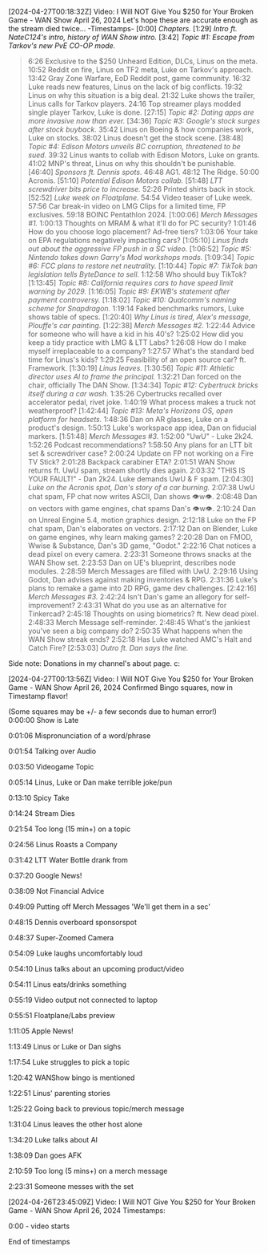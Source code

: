[2024-04-27T00:18:32Z] Video: I Will NOT Give You $250 for Your Broken Game - WAN Show April 26, 2024 
Let's hope these are accurate enough as the stream died twice...
-Timestamps-
[0:00] *Chapters.*
[1:29] *Intro ft. NateC124's intro, history of WAN Show intro.*
[3:42] *Topic #1: Escape from Tarkov's new PvE CO-OP mode.*
   > 6:26 Exclusive to the $250 Unheard Edition, DLCs, Linus on the meta.
   > 10:52 Reddit on fire, Linus on TF2 meta, Luke on Tarkov's approach.
   > 13:42 Gray Zone Warfare, EoD Reddit post, game community.
   > 16:32 Luke reads new features, Linus on the lack of big conflicts.
   > 19:32 Linus on why this situation is a big deal.
   > 21:32 Luke shows the trailer, Linus calls for Tarkov players.
   > 24:16 Top streamer plays modded single player Tarkov, Luke is done.
[27:15] *Topic #2: Dating apps are more invasive now than ever.*
[34:36] *Topic #3: Google's stock surges after stock buyback.*
   > 35:42 Linus on Boeing & how companies work, Luke on stocks.
   > 38:02 Linus doesn't get the stock scene.
[38:48] *Topic #4: Edison Motors unveils BC corruption, threatened to be sued.*
   > 39:32 Linus wants to collab with Edison Motors, Luke on grants.
   > 41:02 MNP's threat, Linus on why this shouldn't be punishable.
[46:40] *Sponsors ft. Dennis spots.*
   > 46:48 AG1.
   > 48:12 The Ridge.
   > 50:00 Acronis.
[51:10] *Potential Edison Motors collab.*
[51:48] *LTT screwdriver bits price to increase.*
   > 52:26 Printed shirts back in stock.
[52:52] *Luke week on Floatplane.*
   > 54:54 Video teaser of Luke week.
   > 57:56 Car break-in video on LMG Clips for a limited time, FP exclusives.
   > 59:18 BOINC Pentathlon 2024.
[1:00:06] *Merch Messages #1.*
   > 1:00:13 Thoughts on MRAM & what it'll do for PC security?
   > 1:01:46 How do you choose logo placement? Ad-free tiers?
   > 1:03:06 Your take on EPA regulations negatively impacting cars?
[1:05:10] *Linus finds out about the aggressive FP push in a SC video.*
[1:06:52] *Topic #5: Nintendo takes down Garry's Mod workshops mods.*
[1:09:34] *Topic #6: FCC plans to restore net neutrality.*
[1:10:44] *Topic #7: TikTok ban legislation tells ByteDance to sell.*
   > 1:12:58 Who should buy TikTok?
[1:13:45] *Topic #8: California requires cars to have speed limit warning by 2029.*
[1:16:05] *Topic #9: EKWB's statement after payment controversy.*
[1:18:02] *Topic #10: Qualcomm's naming scheme for Snapdragon.*
   > 1:19:14 Faked benchmarks rumors, Luke shows table of specs.
[1:20:40] *Why Linus is tired, Alex's message, Plouffe's car painting.*
[1:22:38] *Merch Messages #2.*
   > 1:22:44 Advice for someone who will have a kid in his 40's?
   > 1:25:02 How did you keep a tidy practice with LMG & LTT Labs?
   > 1:26:08 How do I make myself irreplaceable to a company?
   > 1:27:57 What's the standard bed time for Linus's kids?
   > 1:29:25 Feasibility of an open source car? ft. Framework.
[1:30:19] *Linus leaves.*
[1:30:56] *Topic #11: Athletic director uses AI to frame the principal.*
   > 1:32:21 Dan forced on the chair, officially The DAN Show.
[1:34:34] *Topic #12: Cybertruck bricks itself during a car wash.*
   > 1:35:26 Cybertrucks recalled over accelerator pedal, rivet joke.
   > 1:40:19 What process makes a truck not weatherproof?
[1:42:44] *Topic #13: Meta's Horizons OS, open platform for headsets.*
   > 1:48:36 Dan on AR glasses, Luke on a product's design.
   > 1:50:13 Luke's workspace app idea, Dan on fiducial markers.
[1:51:48] *Merch Messages #3.*
   > 1:52:00 "UwU" - Luke 2k24.
   > 1:52:26 Podcast recommendations?
   > 1:58:50 Any plans for an LTT bit set & screwdriver case?
   > 2:00:24 Update on FP not working on a Fire TV Stick?
   > 2:01:28 Backpack carabiner ETA?
   > 2:01:51 WAN Show returns ft. UwU spam, stream shortly dies again.
   > 2:03:32 "THIS IS YOUR FAULT!" - Dan 2k24. Luke demands UwU & F spam.
[2:04:30] *Luke on the Acronis spot, Dan's story of a car burning.*
   > 2:07:38 UwU chat spam, FP chat now writes ASCII, Dan shows 👁w👁.
   > 2:08:48 Dan on vectors with game engines, chat spams Dan's 👁w👁.
   > 2:10:24 Dan on Unreal Engine 5.4, motion graphics design.
   > 2:12:18 Luke on the FP chat spam, Dan's elaborates on vectors.
   > 2:17:12 Dan on Blender, Luke on game engines, why learn making games?
   > 2:20:28 Dan on FMOD, Wwise & Substance, Dan's 3D game, "Godot."
   > 2:22:16 Chat notices a dead pixel on every camera.
   > 2:23:31 Someone throws snacks at the WAN Show set.
   > 2:23:53 Dan on UE's blueprint, describes node modules.
   > 2:28:59 Merch Messages are filled with UwU.
   > 2:29:16 Using Godot, Dan advises against making inventories & RPG.
   > 2:31:36 Luke's plans to remake a game into 2D RPG, game dev challenges.
[2:42:16] *Merch Messages #3.*
   > 2:42:24 Isn't Dan's game an allegory for self-improvement?
   > 2:43:31 What do you use as an alternative for Tinkercad?
   > 2:45:18 Thoughts on using biometrics? ft. New dead pixel.
   > 2:48:33 Merch Message self-reminder.
   > 2:48:45 What's the jankiest you've seen a big company do?
   > 2:50:35 What happens when the WAN Show streak ends?
   > 2:52:18 Has Luke watched AMC's Halt and Catch Fire?
[2:53:03] *Outro ft. Dan says the line.*

Side note: Donations in my channel's about page. c:

[2024-04-27T00:13:56Z] Video: I Will NOT Give You $250 for Your Broken Game - WAN Show April 26, 2024 
Confirmed Bingo squares, now in Timestamp flavor!
(Some squares may be +/- a few seconds due to human error!)\
0:00:00 Show is Late
 0:01:06  Mispronunciation of a word/phrase
 0:01:54  Talking over Audio
 0:03:50  Videogame Topic
 0:05:14  Linus, Luke or Dan make terrible joke/pun
 0:13:10  Spicy Take
 0:14:24  Stream Dies
 0:21:54  Too long (15 min+) on a topic
 0:24:56  Linus Roasts a Company
 0:31:42  LTT Water Bottle drank from
 0:37:20  Google News!
 0:38:09  Not Financial Advice
 0:49:09  Putting off Merch Messages 'We'll get them in a sec'
 0:48:15  Dennis overboard sponsorspot
 0:48:37  Super-Zoomed Camera
 0:54:09  Luke laughs uncomfortably loud
 0:54:10  Linus talks about an upcoming product/video
 0:54:11  Linus eats/drinks something
 0:55:19  Video output not connected to laptop
 0:55:51  Floatplane/Labs preview
 1:11:05  Apple News!
 1:13:49  Linus or Luke or Dan sighs
 1:17:54  Luke struggles to pick a topic
 1:20:42  WANShow bingo is mentioned
 1:22:51  Linus' parenting stories
 1:25:22  Going back to previous topic/merch message
 1:31:04  Linus leaves the other host alone
 1:34:20  Luke talks about AI
 1:38:09  Dan goes AFK
 2:10:59  Too long (5 mins+) on a merch message
 2:23:31  Someone messes with the set

[2024-04-26T23:45:09Z] Video: I Will NOT Give You $250 for Your Broken Game - WAN Show April 26, 2024 
Timestamps: 

0:00 - video starts 

End of timestamps

